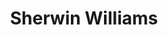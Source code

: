 ---
title: "Sherwin Williams"
url: /greenville/sherwin-williams-south-pleasantburg-drive/
shop: paint
---